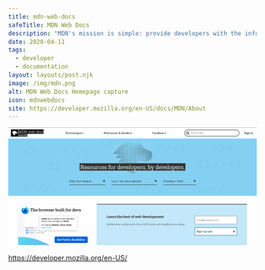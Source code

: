 ```yaml
---
title: mdn-web-docs
safeTitle: MDN Web Docs
description: "MDN's mission is simple: provide developers with the information they need to easily build projects on the open Web."
date: 2020-04-11
tags:
  - developer
  - documentation
layout: layouts/post.njk
image: /img/mdn.png
alt: MDN Web Docs Homepage capture
icon: mdnwebdocs
site: https://developer.mozilla.org/en-US/docs/MDN/About
---
```


![MDN Web Docs Homepage capture](/img/mdn.png)

https://developer.mozilla.org/en-US/

